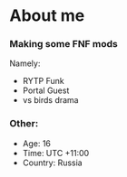 # About me

### Making some FNF mods

Namely:

* RYTP Funk
* Portal Guest
* vs birds drama

### Other:

* Age: 16
* Time: UTC +11:00
* Country: Russia
